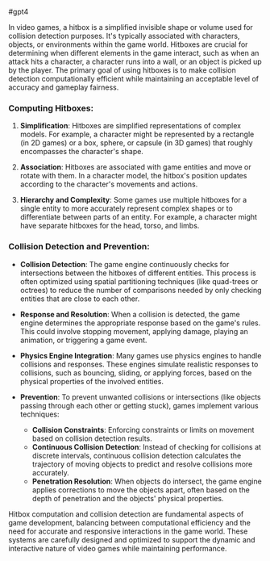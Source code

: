 
#gpt4 

In video games, a hitbox is a simplified invisible shape or volume used for collision detection purposes. It's typically associated with characters, objects, or environments within the game world. Hitboxes are crucial for determining when different elements in the game interact, such as when an attack hits a character, a character runs into a wall, or an object is picked up by the player. The primary goal of using hitboxes is to make collision detection computationally efficient while maintaining an acceptable level of accuracy and gameplay fairness.

### Computing Hitboxes:

1. **Simplification**: Hitboxes are simplified representations of complex models. For example, a character might be represented by a rectangle (in 2D games) or a box, sphere, or capsule (in 3D games) that roughly encompasses the character's shape.

2. **Association**: Hitboxes are associated with game entities and move or rotate with them. In a character model, the hitbox's position updates according to the character's movements and actions.

3. **Hierarchy and Complexity**: Some games use multiple hitboxes for a single entity to more accurately represent complex shapes or to differentiate between parts of an entity. For example, a character might have separate hitboxes for the head, torso, and limbs.

### Collision Detection and Prevention:

- **Collision Detection**: The game engine continuously checks for intersections between the hitboxes of different entities. This process is often optimized using spatial partitioning techniques (like quad-trees or octrees) to reduce the number of comparisons needed by only checking entities that are close to each other.

- **Response and Resolution**: When a collision is detected, the game engine determines the appropriate response based on the game's rules. This could involve stopping movement, applying damage, playing an animation, or triggering a game event.

- **Physics Engine Integration**: Many games use physics engines to handle collisions and responses. These engines simulate realistic responses to collisions, such as bouncing, sliding, or applying forces, based on the physical properties of the involved entities.

- **Prevention**: To prevent unwanted collisions or intersections (like objects passing through each other or getting stuck), games implement various techniques:
    - **Collision Constraints**: Enforcing constraints or limits on movement based on collision detection results.
    - **Continuous Collision Detection**: Instead of checking for collisions at discrete intervals, continuous collision detection calculates the trajectory of moving objects to predict and resolve collisions more accurately.
    - **Penetration Resolution**: When objects do intersect, the game engine applies corrections to move the objects apart, often based on the depth of penetration and the objects' physical properties.

Hitbox computation and collision detection are fundamental aspects of game development, balancing between computational efficiency and the need for accurate and responsive interactions in the game world. These systems are carefully designed and optimized to support the dynamic and interactive nature of video games while maintaining performance.

